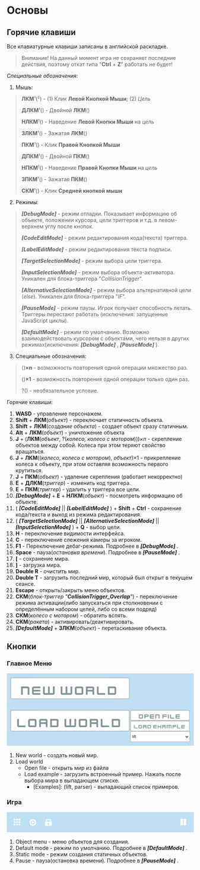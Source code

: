 # Основы

## Горячие клавиши
Все клавиатурные клавиши записаны в английской раскладке.

> Внимание! На данный момент игра не сохраняет последние действия, поэтому откат типа "**Ctrl** + **Z**" работать не будет!

*Специальные обозначения:*

1) Мышь:

>  **ЛКМ**¹(²) - (1) Клик **Левой Кнопкой Мыши**; (2) *Цель*
>  
>  **ДЛКМ**¹() - Двойной **ЛКМ**()
>  
>  **НЛКМ**¹() - Наведение **Левой Кнопки Мыши** на *цель*
>  
>  **ЗЛКМ**¹() - Зажатая **ЛКМ**()
>  
>  **ПКМ**¹() - Клик **Правой Кнопкой Мыши**
>  
>  **ДПКМ**¹() - Двойной **ПКМ**()
>  
>  **НПКМ**¹() - Наведение **Правой Кнопки Мыши** на *цель*
>  
>  **ЗПКМ**¹() - Зажатая **ПКМ**()
>  
>  **СКМ**¹() - Клик **Средней кнопкой мыши**
>  
2) Режимы:

>  ***[DebugMode]*** - режим отладки. Показывает информацию об объекте, положении курсора, цели триггеров и т.д. в левом-верхнем углу после кнопок.
>  
>  ***[CodeEditMode]*** - режим редактирования кода(текста) триггера.
>  
>  ***[LabelEditMode]*** - режим редактирования текста подписи.
>  
>  ***[TargetSelectionMode]*** - режим выбора цели триггера.
>  
>  ***[InputSelectionMode]*** - режим выбора объекта-активатора. Уникален для блока-триггера "*CollisionTrigger*".
>  
>  ***[AlternativeSelectionMode]*** - режим выбора альтернативной цели (*else*). Уникален для блока-триггера "*IF*".
> 
>  ***[PauseMode]*** - режим паузы. Игрок получает способность летать. Триггеры перестают работать (исключения: запущенные JavaScript циклы).
>  
>  ***[DefaultMode]*** - режим по умолчанию. Возможно взаимодействовать курсором с объектами, чего нельзя в других режимах(исключения: ***[DebugMode]*** , ***[PauseMode]*** ).
>  
3) Специальные обозначения:

> ()**×n** - возможность повторения одной операции множество раз.
> 
> ()**×1** - возможность повторения одной операции только один раз.
> 
> ?() - необязательное условие.
> 

Горячие клавиши:

 1. **WASD** - управление персонажем.
 2. **Shift** + **ЛКМ**(*объект*) - переключает статичность объекта.
 3. **Shift** + **ЛКМ**(*создание объекта*) - создает объект сразу статичным.
 4. **Alt** + **ЛКМ**(*объект*) - уничтожение объекта
 5. **J** + (**ЛКМ**(*объект*, ?(*колесо, колесо с мотором*)))×*n* - скрепление объектов между собой. Колеса при этом теряют свойство вращаться.
 6. **J** + **ЛКМ**((*колесо, колесо с мотором*), *объект*)×1 - прикрепление колеса к объекту, при этом оставляя возможность первого крутиться.
 7. **J** + **ПКМ**(*объект*) - удаление скрепления (работает некорректно)
 8. **E** + **ДЛКМ**(*триггер*) - изменить код триггера.
 9. **E** + **ПКМ**(*триггер*) - удалить у триггера все цели.
 10. ***[DebugMode]*** + **E** + **НЛКМ**(*объект*) - посмотреть информацию об объекте.
 11. ( ***[CodeEditMode]*** || ***[LabelEditMode]*** ) + **Shift** + **Ctrl** - сохранение кода/текста и выход из режима редактирования.
 12. ( ***[TargetSelectionMode]*** || ***[AlternativeSelectionMode]*** || ***[InputSelectionMode]*** ) + **Q** - выбор цели.
 13. **H** - переключение видимости интерфейса.
 14. **C** - переключение слежения камеры за игроком.
 15. **F1** - Переключение дебаг-режима. Подробнее в ***[DebugMode]*** .
 16.  **Space** - пауза(*остановка времени*). Подробнее в ***[PauseMode]*** .
 17. **[** - сохранение мира.
 18. **]** - загрузка мира.
 19. **Double R** - очистить мир.
 20. **Double T** - загрузить последний мир, который был открыт в текущем сеансе.
 21. **Escape** - открыть/закрыть меню объектов.
 22. **СКМ**(*блок-триггер "**CollisionTrigger_Overlap**"*) - переключение режима активации(либо запускаться при столкновении с определённым набором целей, либо со всеми подряд)
 23. **СКМ**(*колесо с мотором*) - обратить вспять.
 24. **СКМ**(*ракета*) - активировать/деактивировать.
 25. ***[DefaultMode]*** + **ЗЛКМ**(*объект*) - перетаскивание объекта.

## Кнопки

### Главное Меню
![enter image description here](https://github.com/HAPETU/hapetu.github.io/blob/main/docs/MiprocSandbox/img/MenuButtons.PNG?raw=true)

 1. New world - создать новый мир.
 2. Load world
	 - Open file - открыть мир из файла
	 - Load example - загрузить встроенный пример. Нажать после выбора мира в выпадающем списке.
		 - [Examples]: (lift, parser) - выпадающий список примеров.

### Игра
![PlaygroundButtons](https://github.com/HAPETU/hapetu.github.io/blob/main/docs/MiprocSandbox/img/PlaygroundButtons.PNG?raw=true)

 1. Object menu - меню объектов для создания.
 2. Default mode - режим по умолчанию. Подробнее в ***[DefaultMode]*** .
 3. Static mode - режим создания статичных объектов.
 4. Pause - пауза(остановка времени). Подробнее в ***[PauseMode]*** .
